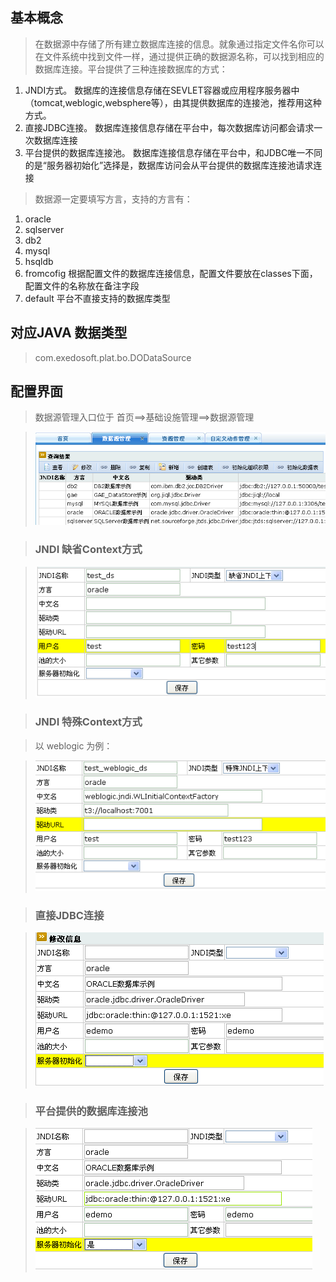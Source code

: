 ## 基本概念 ##

> 在数据源中存储了所有建立数据库连接的信息。就象通过指定文件名你可以在文件系统中找到文件一样，通过提供正确的数据源名称，可以找到相应的数据库连接。平台提供了三种连接数据库的方式：

  1. JNDI方式。     数据库的连接信息存储在SEVLET容器或应用程序服务器中（tomcat,weblogic,websphere等），由其提供数据库的连接池，推荐用这种方式。
  1. 直接JDBC连接。      数据库连接信息存储在平台中，每次数据库访问都会请求一次数据库连接
  1. 平台提供的数据库连接池。        数据库连接信息存储在平台中，和JDBC唯一不同的是“服务器初始化”选择是，数据库访问会从平台提供的数据库连接池请求连接

> 数据源一定要填写方言，支持的方言有：

  1. oracle
  1. sqlserver
  1. db2
  1. mysql
  1. hsqldb
  1. fromcofig  根据配置文件的数据库连接信息，配置文件要放在classes下面，配置文件的名称放在备注字段
  1. default  平台不直接支持的数据库类型

## 对应JAVA 数据类型 ##
> com.exedosoft.plat.bo.DODataSource

## 配置界面 ##

> 数据源管理入口位于 首页==>基础设施管理==>数据源管理

> ![imgs/datasource_config.png](imgs/datasource_config.png)

> ### JNDI 缺省Context方式 ###

> ![imgs/jndi_default.png](imgs/jndi_default.png)

> ### JNDI 特殊Context方式 ###

> 以 weblogic 为例：

> ![imgs/jndi_spec.png](imgs/jndi_spec.png)

> ### 直接JDBC连接 ###

> ![imgs/ds_jdbc.png](imgs/ds_jdbc.png)

> ### 平台提供的数据库连接池 ###

> ![imgs/ds_jdbc_init.png](imgs/ds_jdbc_init.png)
